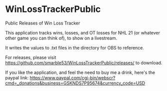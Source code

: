 # WinLossTrackerPublic
Public Releases of Win Loss Tracker

This application tracks wins, losses, and OT losses for NHL 21 (or whatever other game you can think of), to show on a livestream.

It writes the values to .txt files in the directory for OBS to reference.

For releases, please visit https://github.com/smarble53/WinLossTrackerPublic/releases/ to download.

 
If you like the application, and feel the need to buy me a drink, here's the paypal link:
https://www.paypal.com/cgi-bin/webscr?cmd=_donations&business=GSKNDS7P95674&currency_code=USD
